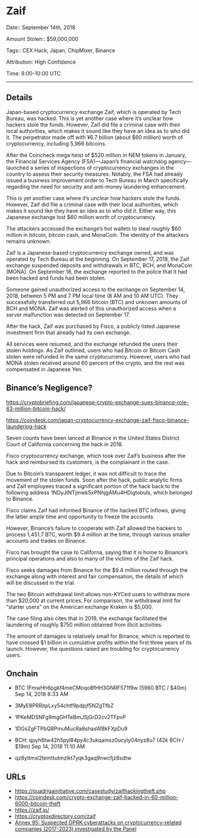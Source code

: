 # Zaif

Date:: September 14th, 2018

Amount Stolen:: $59,000,000

Tags:: CEX Hack, Japan, ChipMixer, Binance

Attribution: High Confidence

Time: 8:00-10:00 UTC


---


## Details

Japan-based cryptocurrency exchange Zaif, which is operated by Tech Bureau, was hacked. This is yet another case where it’s unclear how hackers stole the funds. However, Zaif did file a criminal case with their local authorities, which makes it sound like they have an idea as to who did it. The perpetrator made off with ¥6.7 billion (about $60 million) worth of cryptocurrency, including 5,966 bitcoins.

After the Coincheck mega heist of $520 million in NEM tokens in January, the Financial Services Agency (FSA)—Japan’s financial watchdog agency— launched a series of inspections of cryptocurrency exchanges in the country to assess their security measures. Notably, the FSA had already issued a business improvement order to Tech Bureau in March specifically regarding the need for security and anti-money laundering enhancement.

This is yet another case where it’s unclear how hackers stole the funds. However, Zaif did file a criminal case with their local authorities, which makes it sound like they have an idea as to who did it. Either way, this Japanese exchange lost $60 million worth of cryptocurrency.

The attackers accessed the exchange’s hot wallets to steal roughly $60 million in bitcoin, bitcoin cash, and MonaCoin. The identity of the attackers remains unknown.

Zaif is a Japanese-based cryptocurrency exchange owned, and was operated by Tech Bureau at the beginning. On September 17, 2018, the Zaif exchange suspended deposits and withdrawals in BTC, BCH, and MonaCoin (MONA). On September 18, the exchange reported to the police that it had been hacked and funds had been stolen.

Someone gained unauthorized access to the exchange on September 14, 2018, between 5 PM and 7 PM local time (8 AM and 10 AM UTC). They successfully transferred out 5,966 bitcoin (BTC) and unknown amounts of BCH and MONA. Zaif was alerted of this unauthorized access when a server malfunction was detected on September 17.

After the hack, Zaif was purchased by Fisco, a publicly listed Japanese investment firm that already had its own exchange.

All services were resumed, and the exchange refunded the users their stolen holdings. As Zaif outlined, users who had Bitcoin or Bitcoin Cash stolen were refunded in the same cryptocurrency. However, users who had MONA stolen received around 60 percent of the crypto, and the rest was compensated in Japanese Yen.


## Binance’s Negligence?

https://cryptobriefing.com/japanese-crypto-exchange-sues-binance-role-63-million-bitcoin-hack/

https://coindesk.com/japan-cryptocurrency-exchange-zaif-fisco-binance-laundering-hack

Seven counts have been lanced at Binance in the United States District Court of California concerning the hack in 2018.

Fisco cryptocurrency exchange, which took over Zaif’s business after the hack and reimbursed its customers, is the complainant in the case.

Due to Bitcoin’s transparent ledger, it was not difficult to trace the movement of the stolen funds. Soon after the hack, public analytic firms and Zaif employees traced a significant portion of the hack back to the following address 1NDyJtNTjmwk5xPNhjgAMu4HDigtobuls, which belonged to Binance.

Fisco claims Zaif had informed Binance of the hacked BTC inflows, giving the latter ample time and opportunity to freeze the accounts.

However, Binance’s failure to cooperate with Zaif allowed the hackers to process 1,451.7 BTC, worth $9.4 million at the time, through various smaller accounts and trades on Binance.

Fisco has brought the case to Californa, saying that it is home to Binance’s principal operations and also to many of the victims of the Zaif hack.

Fisco seeks damages from Binance for the $9.4 million routed through the exchange along with interest and fair compensation, the details of which will be discussed in the trial.

The two Bitcoin withdrawal limit allows non-KYCed users to withdraw more than $20,000 at current prices. For comparison, the withdrawal limit for “starter users” on the American exchange Kraken is $5,000.

The case filing also cites that in 2019, the exchange facilitated the laundering of roughly $750 million obtained from illicit activities.

The amount of damages is relatively small for Binance, which is reported to have crossed $1 billion in cumulative profits within the first three years of its launch. However, the questions raised are troubling for cryptocurrency users.


## Onchain

- BTC 1FmwHh6pgkf4meCMoqo8fHH3GNRF571f9w (5960 BTC / $40m) Sep 14, 2018 8:33 AM

- 3MyE8PRRitpLxy54chtf9pdpjf5NZgTfbZ

- 1PKeMDSNFg9mgGHTeBmJSjGrD2cv2TFpvP

- 1DGsZgFTPbQ8PmuMucRa8shasWBkFXpDu9

- BCH: qpyh6tw42h5pyl84py4c3ukqamsz0ucyly04nyz8u7 (42k BCH / $19m) Sep 14, 2018 11:10 AM

- qz8yltmsl2temttutmzlkt7yqk3gaq9nwcfjz8sdtw



## URLs

- https://quadrigainitiative.com/casestudy/zaifhackingtheft.php
- https://coindesk.com/crypto-exchange-zaif-hacked-in-60-million-6000-bitcoin-theft
- https://zaif.jp/
- https://cryptoxdirectory.com/zaif
- [Annex 95: Suspected DPRK cyberattacks on cryptocurrency-related companies (2017-2023) investigated by the Panel](../pdfs/2024-03-07_UN-Security-Council_s-2024-215.pdf)


